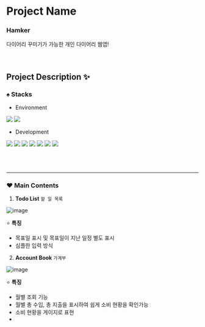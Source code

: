 # Project Name

### Hamker
다이어리 꾸미기가 가능한 개인 다이어리 웹앱!
<br>
<br>
<br>
## Project Description ✨

### ♠️ Stacks

- Environment
<img src="https://img.shields.io/badge/Visual Studio Code-007ACC?style=for-the-badge&logo=VisualStudioCode&logoColor=white">
<img src="https://img.shields.io/badge/Github-181717?style=for-the-badge&logo=Github&logoColor=white">

- Development
<div>
  <img src="https://img.shields.io/badge/NPM-CB3837?style=for-the-badge&logo=NPM&logoColor=white">
  <img src="https://img.shields.io/badge/HTML-E34F26?style=for-the-badge&logo=HTML5&logoColor=white">
  <img src="https://img.shields.io/badge/Javascript-F7DF1E?style=for-the-badge&logo=Javascript&logoColor=white">
  <img src="https://img.shields.io/badge/Sass(Scss)-CC6699?style=for-the-badge&logo=Sass&logoColor=white">
  <img src="https://img.shields.io/badge/React-61DAFB?style=for-the-badge&logo=React&logoColor=white">
  <img src="https://img.shields.io/badge/Create React App-09D3AC?style=for-the-badge&logo=React&logoColor=white">
  <img src="https://img.shields.io/badge/IndexedDB-F75E00?style=for-the-badge&logoColor=white">
</div>

<br/>
<br/>
<br/>

---

### ♥️ Main Contents 

1. __Todo List__ `할 일 목록`

![image](https://user-images.githubusercontent.com/110155965/217409272-488a024f-dcda-4e48-b711-77c73f90a3fa.png)

⭐ __특징__
  - 목표일 표시 및 목표일이 지난 일정 별도 표시
  - 심플한 입력 방식
 
2. __Account Book__ `가계부`
  
![image](https://user-images.githubusercontent.com/110155965/217410203-d35b02b5-bf79-4975-bdf7-7af1f3304e39.png)

⭐ __특징__
  - 월별 조회 기능
  - 월별 총 수입, 총 지출을 표시하여 쉽게 소비 현황을 확인가능
  - 소비 현황을 게이지로 표현
  - 